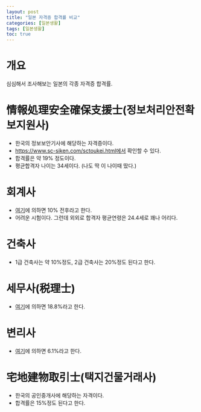 ```yaml
---
layout: post
title: "일본 자격증 합격률 비교"
categories: [일본생활]
tags: [일본생활]
toc: true
---
```


# 개요
심심해서 조사해보는 일본의 각종 자격증 합격률. 

# 情報処理安全確保支援士(정보처리안전확보지원사)
- 한국의 정보보안기사에 해당하는 자격증이다. 
- https://www.sc-siken.com/sctoukei.html에서 확인할 수 있다. 
- 합격률은 약 19% 정도이다. 
- 평균합격자 나이는 34세이다. (나도 딱 이 나이때 땄다.)

# 회계사 
- [여기](https://shikakutimes.jp/kaikeishi/868)에 의하면 10% 전후라고 한다. 
- 어려운 시험이다. 그런데 외외로 합격자 평균연령은 24.4세로 꽤나 어리다. 

# 건축사
- 1급 건축사는 약 10%정도, 2급 건축사는 20%정도 된다고 한다. 

# 세무사(税理士)
- [여기](https://www.jmsc.co.jp/knowhow/topics/11990.html#:~:text=%E4%BB%A4%E5%92%8C3%E5%B9%B4%E5%BA%A6%E3%81%AE,%E5%90%88%E6%A0%BC%E7%8E%87%E3%81%AF18.8%EF%BC%85)에 의하면 18.8%라고 한다. 

# 변리사 
- [여기](https://www.jpo.go.jp/news/benrishi/shiken-kekka/2021.html#:~:text=%E7%89%B9%E8%A8%B1%E5%BA%81%E3%81%AF%E3%80%81%E5%B7%A5%E6%A5%AD%E6%89%80%E6%9C%89,6.1%EF%BC%85%E3%81%A8%E3%81%AA%E3%82%8A%E3%81%BE%E3%81%97%E3%81%9F%E3%80%82)에 의하면 6.1%라고 한다.

# 宅地建物取引士(택지건물거래사)
- 한국의 공인중개사에 해당하는 자격이다. 
- 합격률은 15%정도 된다고 한다. 

